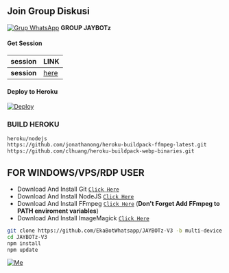 ## Join Group Diskusi
[![Grup WhatsApp](https://img.shields.io/badge/WhatsApp%20Group-25D366?style=for-the-badge&logo=whatsapp&logoColor=white)](https://chat.whatsapp.com/GRigRq6LkoMDR7HOwkQAIO) 
**GROUP JAYBOTz**


#### Get Session
| session | LINK |
|--------|--------|
| **session** |[here](https://replit.com/@GoyangSaja/sessiondatajson?v=1) |


#### Deploy to Heroku
[![Deploy](https://www.herokucdn.com/deploy/button.svg)](https://heroku.com/deploy?template=https://github.com/EkaBotWhatsapp/JAYBOTz-V3)

### BUILD HEROKU
```bash
heroku/nodejs
https://github.com/jonathanong/heroku-buildpack-ffmpeg-latest.git
https://github.com/clhuang/heroku-buildpack-webp-binaries.git
```

## FOR WINDOWS/VPS/RDP USER

* Download And Install Git [`Click Here`](https://git-scm.com/downloads)
* Download And Install NodeJS [`Click Here`](https://nodejs.org/en/download)
* Download And Install FFmpeg [`Click Here`](https://ffmpeg.org/download.html) (**Don't Forget Add FFmpeg to PATH enviroment variables**)
* Download And Install ImageMagick [`Click Here`](https://imagemagick.org/script/download.php)

```bash
git clone https://github.com/EkaBotWhatsapp/JAYBOTz-V3 -b multi-device
cd JAYBOTz-V3
npm install
npm update
```

[![Me](https://github.com/EkaBotWhatsapp.png?size=100)](https://github.com/EkaBotWhatsapp)
